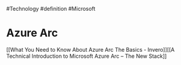 #Technology #definition #Microsoft
# Azure Arc
[[What You Need to Know About Azure Arc The Basics - Invero]][[A Technical Introduction to Microsoft Azure Arc – The New Stack]]
